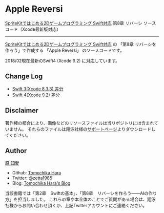 # Apple Reversi

[SpriteKitではじめる2Dゲームプログラミング Swift対応](http://www.shoeisha.co.jp/book/detail/9784798139517) 第8章 リバーシ ソースコード（Xcode最新版対応）

---

[SpriteKitではじめる2Dゲームプログラミング Swift対応](http://www.shoeisha.co.jp/book/detail/9784798139517) の 「第8章 リバーシを作ろう」で作成する 「Apple Reversi」 のソースコードです。

2018/02現在最新のSwift4 (Xcode 9.2) に対応しています。

## Change Log

- [Swift 3(Xcode 8.3.3) 差分](https://github.com/thara/SK-2DGame-Swift-AppleReversi/commit/0c9e0402bbaaeb0c59b96862df0c5af2383b662d)
- [Swift 4(Xcode 9.2) 差分](https://github.com/thara/SK-2DGame-Swift-AppleReversi/commit/1be9730626b00abf64cb0bbcce6b8d22127fa3e7)


## Disclaimer

著作権の都合により、画像などのリソースファイルは当リポジトリには含まれていません。
それらのファイルは翔泳社様の[サポートページ](http://www.shoeisha.co.jp/book/detail/9784798139517)よりダウンロードしてください。

## Author

[原 知愛](http://www.shoeisha.co.jp/book/author/5834)

- Github:  [Tomochika Hara](https://github.com/thara)
- Twitter: [@zetta1985](https://twitter.com/zetta1985)
- Blog: [Tomochika Hara's Blog](https://blog.thara.jp)

当該書籍では「第2章　Swiftの基本」、「第8章　リバーシを作ろう――AIの作り方」を担当しました。
これらの章や本全体のことでご質問がある場合は、翔泳社様からお問い合わせ頂くか、上記Twitterアカウントにご連絡ください。
